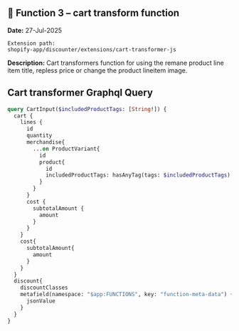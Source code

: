 ## 🔁 Function 3 – cart transform function

**Date:** 27-Jul-2025

```
Extension path:
shopify-app/discounter/extensions/cart-transformer-js
```

**Description:**
Cart transformers function for using the remane product line item title, repless price or change the product lineitem image. 

## Cart transformer Graphql Query

```Graphql
query CartInput($includedProductTags: [String!]) {
  cart {
    lines {
      id
      quantity
      merchandise{
        ...on ProductVariant{
          id
          product{
            id
            includedProductTags: hasAnyTag(tags: $includedProductTags)
          }
        }
      }
      cost {
        subtotalAmount {
          amount
        }
      }
    }
    cost{
      subtotalAmount{
        amount
      }
    }
  }
  discount{
    discountClasses
    metafield(namespace: "$app:FUNCTIONS", key: "function-meta-data") {
      jsonValue
    }
  }
}
```

